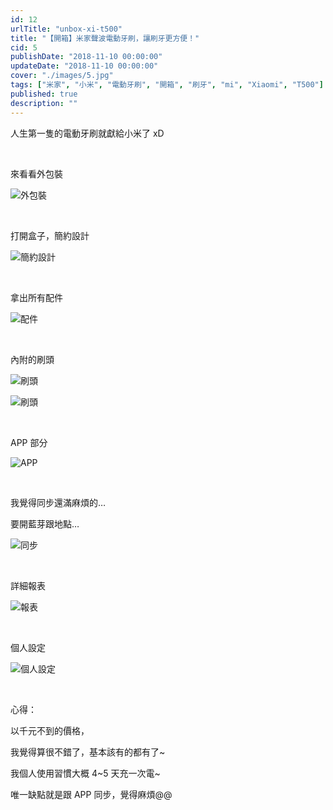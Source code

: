 ```yaml
---
id: 12
urlTitle: "unbox-xi-t500"
title: "【開箱】米家聲波電動牙刷，讓刷牙更方便！"
cid: 5
publishDate: "2018-11-10 00:00:00"
updateDate: "2018-11-10 00:00:00"
cover: "./images/5.jpg"
tags: ["米家", "小米", "電動牙刷", "開箱", "刷牙", "mi", "Xiaomi", "T500"]
published: true
description: ""
---
```


人生第一隻的電動牙刷就獻給小米了 xD

<br/>

來看看外包裝

![外包裝](./images/1.jpg)

<br/>

打開盒子，簡約設計

![簡約設計](./images/2.jpg)

<br/>

拿出所有配件

![配件](./images/3.jpg)

<br/>

內附的刷頭

![刷頭](./images/4.jpg)

![刷頭](./images/5.jpg)

<br/>

APP 部分

![APP](./images/6.jpg)

<br/>

我覺得同步還滿麻煩的…

要開藍芽跟地點…

![同步](./images/7.jpg)

<br/>

詳細報表

![報表](./images/8.jpg)

<br/>

個人設定

![個人設定](./images/9.jpg)

<br/>

心得：

以千元不到的價格，

我覺得算很不錯了，基本該有的都有了~

我個人使用習慣大概 4~5 天充一次電~

唯一缺點就是跟 APP 同步，覺得麻煩@@
